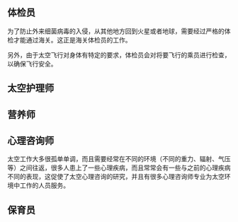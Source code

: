 ## 体检员

为了防止外来细菌病毒的入侵，从其他地方回到火星或者地球，需要经过严格的体检才能通过海关。这正是海关体检员的工作。

另外，由于太空飞行对身体有特定的要求，体检员会对将要飞行的乘员进行检查，以确保飞行安全。

## 太空护理师

## 营养师

## 心理咨询师

太空工作大多很孤单单调，而且需要经常在不同的环境（不同的重力、辐射、气压等）之间往返，很多人患上了一些心理疾病，而且常常会有一些与之前的心理疾病不同的表现，这促使了太空心理咨询的研究，并且有很多心理咨询师专业为太空环境中工作的人员服务。

## 保育员

